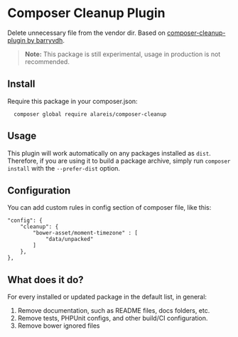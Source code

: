 Composer Cleanup Plugin
=======================

Delete unnecessary file from the vendor dir. Based on [composer-cleanup-plugin by barryvdh](https://github.com/barryvdh/composer-cleanup-plugin).

> **Note:** This package is still experimental, usage in production is not recommended.

## Install

Require this package in your composer.json:

      composer global require alareis/composer-cleanup
      
## Usage

This plugin will work automatically on any packages installed as `dist`. Therefore, if you are using it to build a package archive, simply run `composer install` with the `--prefer-dist` option.

## Configuration
You can add custom rules in config section of composer file, like this:

    "config": {
        "cleanup": {
            "bower-asset/moment-timezone" : [
                "data/unpacked"
            ]
        },
    },
## What does it do?

For every installed or updated package in the default list, in general:

1. Remove documentation, such as README files, docs folders, etc.
2. Remove tests, PHPUnit configs, and other build/CI configuration.
3. Remove bower ignored files

